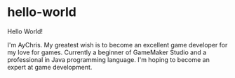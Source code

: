 # hello-world

Hello World!

I'm AyChris. My greatest wish is to become an excellent game developer for my love for games. Currently a beginner of GameMaker Studio and a professional in Java programming language. I'm hoping to become an expert at game development.
